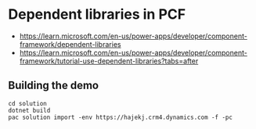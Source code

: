 # Dependent libraries in PCF
* https://learn.microsoft.com/en-us/power-apps/developer/component-framework/dependent-libraries
* https://learn.microsoft.com/en-us/power-apps/developer/component-framework/tutorial-use-dependent-libraries?tabs=after

## Building the demo
```
cd solution
dotnet build
pac solution import -env https://hajekj.crm4.dynamics.com -f -pc
```